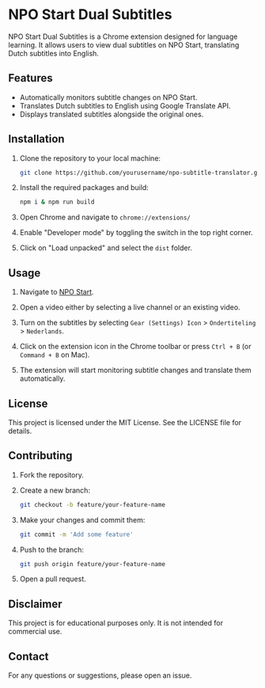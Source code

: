 # NPO Start Dual Subtitles

NPO Start Dual Subtitles is a Chrome extension designed for language learning. It allows users to view dual subtitles on NPO Start, translating Dutch subtitles into English.

## Features

- Automatically monitors subtitle changes on NPO Start.
- Translates Dutch subtitles to English using Google Translate API.
- Displays translated subtitles alongside the original ones.

## Installation

1. Clone the repository to your local machine:
    ```sh
    git clone https://github.com/yourusername/npo-subtitle-translator.git
    ```

2. Install the required packages and build:
    ```sh
    npm i & npm run build
    ```

3. Open Chrome and navigate to `chrome://extensions/`

4. Enable "Developer mode" by toggling the switch in the top right corner.

5. Click on "Load unpacked" and select the `dist` folder.

## Usage

1. Navigate to [NPO Start](https://npo.nl/start/).

2. Open a video either by selecting a live channel or an existing video.

3. Turn on the subtitles by selecting `Gear (Settings) Icon` > `Ondertiteling` > `Nederlands`.

4. Click on the extension icon in the Chrome toolbar or press `Ctrl + B` (or `Command + B` on Mac).

5. The extension will start monitoring subtitle changes and translate them automatically.

## License

This project is licensed under the MIT License. See the LICENSE file for details.

## Contributing

1. Fork the repository.

2. Create a new branch:
    ```sh
    git checkout -b feature/your-feature-name
    ```

3. Make your changes and commit them:
    ```sh
    git commit -m 'Add some feature'
    ```

4. Push to the branch:
    ```sh
    git push origin feature/your-feature-name
    ```

5. Open a pull request.

## Disclaimer

This project is for educational purposes only. It is not intended for commercial use.

## Contact

For any questions or suggestions, please open an issue.
